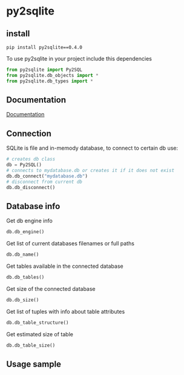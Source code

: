 # py2sqlite


## install
```
pip install py2sqlite==0.4.0
```

To use py2sqlite in your project include this dependencies
```python
from py2sqlite import Py2SQL
from py2sqlite.db_objects import *
from py2sqlite.db_types import *
```

## Documentation 

<a href="/docs/py2sqlite.html">Documentation</a>

## Connection

SQLite is file and in-memody database, to connect to certain db use:
```python
# creates db class
db = Py2SQL()
# connects to mydatabase.db or creates it if it does not exist
db.db_connect("mydatabase.db") 
# disconnect from current db
db.db_disconnect()
```

## Database info

Get db engine info
```python
db.db_engine()
```

Get list of current databases filenames or full paths
```python
db.db_name()
```

Get tables available in the connected database
```python
db.db_tables()
```

Get size of the connected database
```python
db.db_size()
```

Get list of tuples with info about table attributes
```python
db.db_table_structure()
```

Get estimated size of table
```python
db.db_table_size()
```

## Usage sample

```python

```